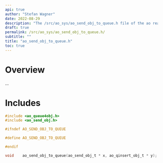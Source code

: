 ```yaml
---
api: true
author: "Stefan Wagner"
date: 2022-08-29
description: "The /src/ao_sys/ao_send_obj_to_queue.h file of the ao real-time operating system."
draft: true
permalink: /src/ao_sys/ao_send_obj_to_queue.h/ 
subtitle: ""
title: "ao_send_obj_to_queue.h"
toc: true
---
```


# Overview

...

# Includes

```c
#include <ao_queue4obj.h>
#include <ao_send_obj.h>

#ifndef AO_SEND_OBJ_TO_QUEUE

#define AO_SEND_OBJ_TO_QUEUE

#endif

void    ao_send_obj_to_queue(ao_send_obj_t * x, ao_qinsert_obj_t * y);

```
